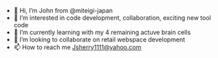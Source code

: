 - 👋 Hi, I’m John from @miteigi-japan
- 👀 I’m interested in code development, collaboration, exciting new tool code
- 🌱 I’m currently learning with my 4 remaining actuve brain cells
- 💞️ I’m looking to collaborate on retail webspace development
- 📫 How to reach me Jsherry1111@yahoo.com

<!---
miteigi-japan/miteigi-japan is a ✨ special ✨ repository because its `README.md` (this file) appears on your GitHub profile.
You can click the Preview link to take a look at your changes.
--->
